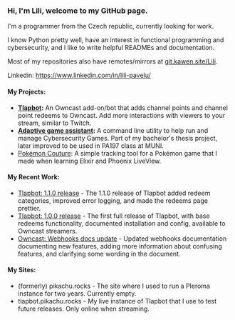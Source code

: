 ### Hi, I'm Lili, welcome to my GitHub page.
I'm a programmer from the Czech republic, currently looking for work.

I know Python pretty well, have an interest in functional programming and cybersecurity, and I like to write helpful READMEs and documentation.

Most of my repositories also have remotes/mirrors at [git.kawen.site/Lili](https://git.kawen.site/Lili).

Linkedin: https://www.linkedin.com/in/lili-pavelu/

#### My Projects:
- **[Tlapbot](https://github.com/SleepyLili/tlapbot):** An Owncast add-on/bot that adds channel points and channel point redeems to Owncast. Add more interactions with viewers to your stream, similar to Twitch.
- **[Adaptive game assistant](https://github.com/SleepyLili/adaptive-game-assistant):** A command line utility to help run and manage Cybersecurity Games. Part of my bachelor's thesis project, later improved to be used in PA197 class at MUNI.
- [Pokémon Couture](https://github.com/SleepyLili/pokemon-couture): A simple tracking tool for a Pokémon game that I made when learning Elixir and Phoenix LiveView.

#### My Recent Work:
- [Tlapbot: 1.1.0 release](https://github.com/SleepyLili/tlapbot/releases/tag/v1.1.0) - The 1.1.0 release of Tlapbot added redeem categories, improved error logging, and made the redeems page prettier.
- [Tlapbot: 1.0.0 release](https://github.com/SleepyLili/tlapbot/releases/tag/v1.0.0) - The first full release of Tlapbot, with base redeems functionality, documented installation and config, available to Owncast streamers.
- [Owncast: Webhooks docs update](https://github.com/owncast/owncast.github.io/pull/85) - Updated webhooks documentation documenting new features, adding more information about confusing features, and clarifying some wording in the document.

#### My Sites:
- (formerly) pikachu.rocks - The site where I used to run a Pleroma instance for two years. Currently empty.
- tlapbot.pikachu.rocks - My live instance of Tlapbot that I use to test future releases. Only online when streaming.
